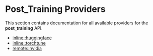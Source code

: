 # Post_Training Providers

This section contains documentation for all available providers for the **post_training** API.

- [inline::huggingface](inline_huggingface.md)
- [inline::torchtune](inline_torchtune.md)
- [remote::nvidia](remote_nvidia.md)